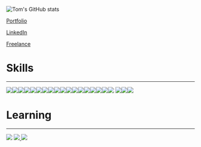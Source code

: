<!-- [![Tom's GitHub stats](https://github-readme-stats.vercel.app/api?username=Atomic82)](https://github.com/Atomic82/github-readme-stats) -->
<!-- ![Tom's GitHub stats](https://github-readme-stats.vercel.app/api?username=Atomic82&show_icons=true) -->
![Tom's GitHub stats](https://github-readme-stats.vercel.app/api?username=Atomic82&show_icons=true&theme=chartreuse-dark)

[Portfolio](https://www.tombeadie.com/)

[LinkedIn](https://www.linkedin.com/in/tombeadie/)

[Freelance](https://www.atomic82.com/)

# Skills
----

<a href="a"><img src="https://img.shields.io/badge/JavaScript-323330?style=for-the-badge&logo=javascript&logoColor=F7DF1E"/></a><a href="a"><img src="https://img.shields.io/badge/React-20232A?style=for-the-badge&logo=react&logoColor=61DAFB"/></a><a href="a"><img src="https://img.shields.io/badge/CSS3-1572B6?style=for-the-badge&logo=css3&logoColor=white"/></a><a href="a"><img src="https://img.shields.io/badge/HTML5-E34F26?style=for-the-badge&logo=html5&logoColor=white"/></a><a href="a"><img src="https://img.shields.io/badge/Heroku-430098?style=for-the-badge&logo=heroku&logoColor=white"/></a><a href="a"><img src="https://img.shields.io/badge/jQuery-0769AD?style=for-the-badge&logo=jquery&logoColor=white"/></a><a href="a"><img src="https://img.shields.io/badge/Python-FFD43B?style=for-the-badge&logo=python&logoColor=blue"/></a><a href="a"><img src="https://img.shields.io/badge/Bootstrap-563D7C?style=for-the-badge&logo=bootstrap&logoColor=white"/></a><a href="a"><img src="https://img.shields.io/badge/Express.js-000000?style=for-the-badge&logo=express&logoColor=white"/></a><a href="a"><img src="https://img.shields.io/badge/Django-092E20?style=for-the-badge&logo=django&logoColor=green"/></a><a href="a"><img src="https://img.shields.io/badge/Flask-000000?style=for-the-badge&logo=flask&logoColor=white"/></a><a href="a"><img src="https://img.shields.io/badge/Postman-FF6C37?style=for-the-badge&logo=Postman&logoColor=white"/></a><a href="a"><img src="https://img.shields.io/badge/PostgreSQL-316192?style=for-the-badge&logo=postgresql&logoColor=white"/></a><a href="a"><img src="https://img.shields.io/badge/MongoDB-4EA94B?style=for-the-badge&logo=mongodb&logoColor=white"/></a><a href="a"><img src="https://img.shields.io/badge/Adobe%20XD-470137?style=for-the-badge&logo=Adobe%20XD&logoColor=#FF61F6"/></a><a href="a"><img src="https://img.shields.io/badge/Figma-F24E1E?style=for-the-badge&logo=figma&logoColor=white"/></a><a href="a"><img src="https://img.shields.io/badge/Adobe%20Photoshop-31A8FF?style=for-the-badge&logo=Adobe%20Photoshop&logoColor=black"/></a><a href="a"><img src="https://img.shields.io/badge/Adobe%20Illustrator-FF9A00?style=for-the-badge&logo=adobe%20illustrator&logoColor=white"/></a>
<a href="a"><img src="https://img.shields.io/badge/TypeScript-007ACC?style=for-the-badge&logo=typescript&logoColor=white"/></a><a href="a"><img src="https://img.shields.io/badge/conda-342B029.svg?&style=for-the-badge&logo=anaconda&logoColor=white"/></a><a href="a"><img src="https://img.shields.io/badge/Visual_Studio_Code-0078D4?style=for-the-badge&logo=visual%20studio%20code&logoColor=white"/></a>

# Learning
----
<img src="https://img.shields.io/badge/ThreeJs-black?style=for-the-badge&logo=three.js&logoColor=white"/></a>
<a href="a"><img src="https://img.shields.io/badge/Adobe%20Premiere%20Pro-9999FF?style=for-the-badge&logo=Adobe%20Premiere%20Pro&logoColor=white"/>
<a href="a"><img src="https://img.shields.io/badge/Adobe%20Lightroom-31A8FF?style=for-the-badge&logo=Adobe%20Lightroom&logoColor=white"/>
